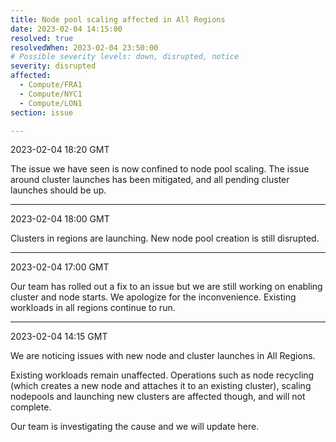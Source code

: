 ```yaml
---
title: Node pool scaling affected in All Regions
date: 2023-02-04 14:15:00
resolved: true
resolvedWhen: 2023-02-04 23:50:00
# Possible severity levels: down, disrupted, notice
severity: disrupted
affected:
  - Compute/FRA1
  - Compute/NYC1
  - Compute/LON1
section: issue

---
```


2023-02-04 18:20 GMT

The issue we have seen is now confined to node pool scaling. The issue around cluster launches has been mitigated, and  all pending cluster launches should be up.

---

2023-02-04 18:00 GMT

Clusters in regions are launching. New node pool creation is still disrupted.

---

2023-02-04 17:00 GMT

Our team has rolled out a fix to an issue but we are still working on enabling cluster and node starts. We apologize for the inconvenience. Existing workloads in all regions continue to run.

---

2023-02-04 14:15 GMT

We are noticing issues with new node and cluster launches in All Regions.

Existing workloads remain unaffected. Operations such as node recycling (which creates a new node and attaches it to an existing cluster), scaling nodepools and launching new clusters are affected though, and will not complete.

Our team is investigating the cause and we will update here.

